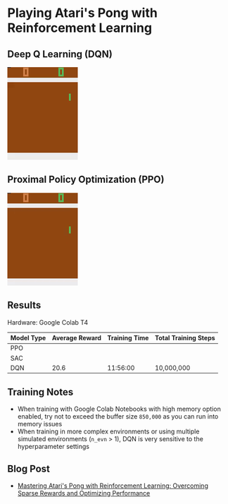 # Playing Atari's Pong with Reinforcement Learning

## Deep Q Learning (DQN)

![](/Images/atari_pong_dqn.gif)

## Proximal Policy Optimization (PPO)

![](/Images/atari_pong_ppo.gif)

## Results
Hardware: Google Colab T4

| Model Type | Average Reward | Training Time | Total Training Steps |
|------------|----------------|---------------|----------------------|
| PPO        |                |               |                      |
| SAC        |                |               |                      |
| DQN        | 20.6           |  11:56:00     | 10,000,000           | 

## Training Notes
- When training with Google Colab Notebooks with high memory option enabled, try not to exceed the buffer size `850,000` as you can run into memory issues
- When training in more complex environments or using multiple simulated environments (`n_evn` > 1), DQN is very sensitive to the hyperparameter settings
  
## Blog Post
- [Mastering Atari's Pong with Reinforcement Learning: Overcoming Sparse Rewards and Optimizing Performance](https://www.findingtheta.com/blog/mastering-ataris-pong-with-reinforcement-learning-overcoming-sparse-rewards-and-optimizing-performance)
